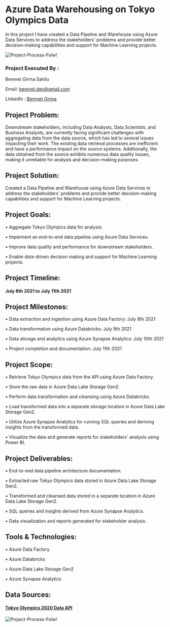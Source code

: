 # Azure Data Warehousing on Tokyo Olympics Data
In this project I have created a Data Pipeline and Warehouse using Azure Data Services to address the stakeholders' problems and provide better decision-making capabilities and support for Machine Learning projects.

![Project-Process-Folw!](https://github.com/bemnetdev/Azure-Data-Warehousing-on-Tokyo-Olympics-Data/assets/95673735/65e37fee-4a34-419b-8be5-d49b39048a76)


### Project Executed By : 

Bemnet Girma Sahilu

Email: bemnet.dev@gmail.com

LinkedIn : [Bemnet Girma](https://inkedin.com/in/bemnetdev)


## Project Problem: 
Downstream stakeholders, including Data Analysts, Data Scientists, and Business Analysts, are currently facing significant challenges with aggregating data from the data source, which has led to several issues impacting their work. The existing data retrieval processes are inefficient and have a performance impact on the source systems. Additionally, the data obtained from the source exhibits numerous data quality issues, making it unreliable for analysis and decision-making purposes.


## Project Solution: 
Created a Data Pipeline and Warehouse using Azure Data Services to address the stakeholders' problems and provide better decision-making capabilities and support for Machine Learning projects.


## Project Goals:
•	Aggregate Tokyo Olympics data for analysis.

•	Implement an end-to-end data pipeline using Azure Data Services.

•	Improve data quality and performance for downstream stakeholders.

•	Enable data-driven decision making and support for Machine Learning projects.


## Project Timeline: 
#### July 8th 2021 to July 11th 2021


## Project Milestones:
•	Data extraction and ingestion using Azure Data Factory: July 8th 2021

•	Data transformation using Azure Databricks: July 9th 2021

•	Data storage and analytics using Azure Synapse Analytics: July 10th 2021

•	Project completion and documentation: July 11th 2021


## Project Scope:
•	Retrieve Tokyo Olympics data from the API using Azure Data Factory.

•	Store the raw data in Azure Data Lake Storage Gen2.

•	Perform data transformation and cleansing using Azure Databricks.

•	Load transformed data into a separate storage location in Azure Data Lake Storage Gen2.

•	Utilize Azure Synapse Analytics for running SQL queries and deriving insights from the transformed data.

•	Visualize the data and generate reports for stakeholders' analysis using Power BI.


## Project Deliverables:
•	End-to-end data pipeline architecture documentation.

•	Extracted raw Tokyo Olympics data stored in Azure Data Lake Storage Gen2.

•	Transformed and cleansed data stored in a separate location in Azure Data Lake Storage Gen2.

•	SQL queries and insights derived from Azure Synapse Analytics.

•	Data visualization and reports generated for stakeholder analysis.


## Tools & Technologies:
•	Azure Data Factory

•	Azure Databricks

•	Azure Data Lake Storage Gen2

•	Azure Synapse Analytics


## Data Sources:
#### [Tokyo Olympics 2020 Data API](https://www.kaggle.com/datasets/arjunprasadsarkhel/2021-olympics-in-tokyo)
![Project-Process-Folw!](https://github.com/bemnetdev/Azure-Data-Warehousing-on-Tokyo-Olympics-Data/assets/95673735/e757df8e-df61-4727-a5f4-d5dfa5123054)





